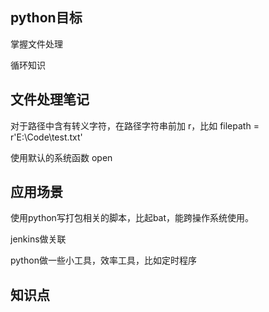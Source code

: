 ## python目标

掌握文件处理

循环知识



## 文件处理笔记

对于路径中含有转义字符，在路径字符串前加 r，比如 filepath = r'E:\Code\test.txt'

使用默认的系统函数 open





## 应用场景

使用python写打包相关的脚本，比起bat，能跨操作系统使用。

jenkins做关联

python做一些小工具，效率工具，比如定时程序 



## 知识点
